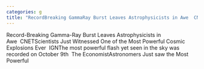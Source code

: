 ```yaml
---
categories: g
title: "RecordBreaking GammaRay Burst Leaves Astrophysicists in Awe  CNET"
---
```

Record-Breaking Gamma-Ray Burst Leaves Astrophysicists in Awe&nbsp;&nbsp;CNETScientists Just Witnessed One of the Most Powerful Cosmic Explosions Ever&nbsp;&nbsp;IGNThe most powerful flash yet seen in the sky was recorded on October 9th&nbsp;&nbsp;The EconomistAstronomers Just saw the Most Powerful 